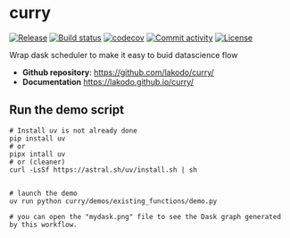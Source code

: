 # curry

[![Release](https://img.shields.io/github/v/release/lakodo/curry)](https://img.shields.io/github/v/release/lakodo/curry)
[![Build status](https://img.shields.io/github/actions/workflow/status/lakodo/curry/main.yml?branch=main)](https://github.com/lakodo/curry/actions/workflows/main.yml?query=branch%3Amain)
[![codecov](https://codecov.io/gh/lakodo/curry/branch/main/graph/badge.svg)](https://codecov.io/gh/lakodo/curry)
[![Commit activity](https://img.shields.io/github/commit-activity/m/lakodo/curry)](https://img.shields.io/github/commit-activity/m/lakodo/curry)
[![License](https://img.shields.io/github/license/lakodo/curry)](https://img.shields.io/github/license/lakodo/curry)

Wrap dask scheduler to make it easy to buid datascience flow

- **Github repository**: <https://github.com/lakodo/curry/>
- **Documentation** <https://lakodo.github.io/curry/>

## Run the demo script

```shell
# Install uv is not already done
pip install uv
# or 
pipx intall uv
# or (cleaner)
curl -LsSf https://astral.sh/uv/install.sh | sh


# launch the demo 
uv run python curry/demos/existing_functions/demo.py

# you can open the "mydask.png" file to see the Dask graph generated by this workflow.
```
